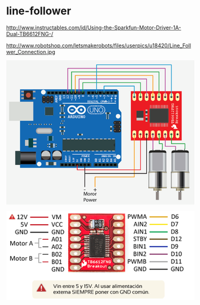 # line-follower

http://www.instructables.com/id/Using-the-Sparkfun-Motor-Driver-1A-Dual-TB6612FNG-/

http://www.robotshop.com/letsmakerobots/files/userpics/u18420/Line_Follwer_Connection.jpg

![](/20945549_457517084628473_447451967_o.png)

![](/20916968_457517311295117_807480915_n.png)
